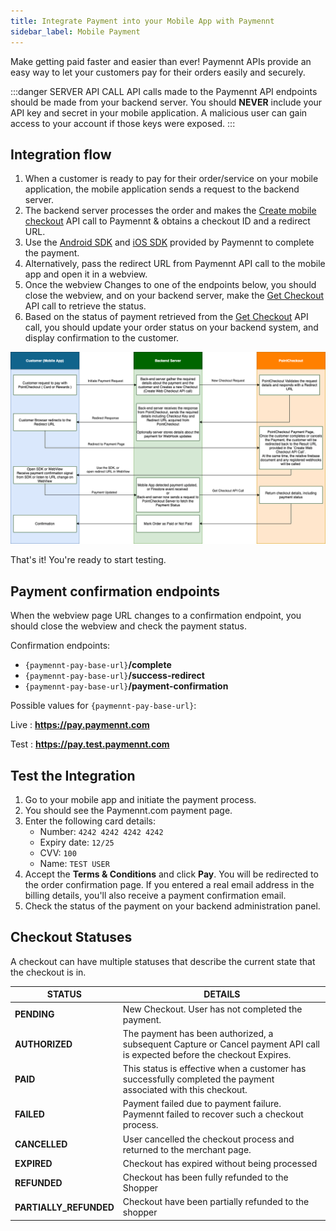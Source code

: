 ```yaml
---
title: Integrate Payment into your Mobile App with Paymennt
sidebar_label: Mobile Payment
---
```


Make getting paid faster and easier than ever! Paymennt APIs provide an easy way to let your customers pay for their orders easily and securely.

:::danger SERVER API CALL
API calls made to the Paymennt API endpoints should be made from your backend server. You should **NEVER** include your API key and secret in your mobile application. A malicious user can gain access to your account if those keys were exposed.
:::

## Integration flow
 
1. When a customer is ready to pay for their order/service on your mobile application, the mobile application sends a request to the backend server.
2. The backend server processes the order and makes the [Create mobile checkout](/api/#operation/create-mobile-checkout) API call to Paymennt & obtains a checkout ID and a redirect URL.
3. Use the [Android SDK](/docs/integrate/sdks/android) and [iOS SDK](/docs/integrate/sdks/ios) provided by Paymennt to complete the payment.
4. Alternatively, pass the redirect URL from Paymennt API call to the mobile app and open it in a webview.
5. Once the webview Changes to one of the endpoints below, you should close the webview, and on your backend server, make  the [Get Checkout](/api/#operation/get-checkout) API call to retrieve the status.
6. Based on the status of payment retrieved from the [Get Checkout](/api/#operation/get-checkout) API call, you should update your order status on your backend system, and display confirmation to the customer.

![Mobile integration flow](/img/docs/integrate/merchant-api/mobile-payment-flow.png)

That's it! You're ready to start testing.

## Payment confirmation endpoints

When the webview page URL changes to a confirmation endpoint, you should close the webview and check the payment status. 

Confirmation endpoints:

* `{paymennt-pay-base-url}`**/complete**
* `{paymennt-pay-base-url}`**/success-redirect**
* `{paymennt-pay-base-url}`**/payment-confirmation**

Possible values for `{paymennt-pay-base-url}`:

Live : **https://pay.paymennt.com**

Test : **https://pay.test.paymennt.com**


## Test the Integration

1. Go to your mobile app and initiate the payment process.
2. You should see the Paymennt.com payment page.
3. Enter the following card details:
    * Number: `4242 4242 4242 4242`
    * Expiry date: `12/25`
    * CVV: `100`
    * Name: `TEST USER`
4. Accept the **Terms & Conditions** and click **Pay**. You will be redirected to the order confirmation page. If you entered a real email address in the billing details, you'll also receive a payment confirmation email.
5. Check the status of the payment on your backend administration panel.

## Checkout Statuses

A checkout can have multiple statuses that describe the current state that the checkout is in.

| STATUS                  | DETAILS |
|--                       |--|
| **PENDING**             | New Checkout. User has not completed the payment. |
| **AUTHORIZED**          | The payment has been authorized, a subsequent Capture or Cancel payment API call is expected before the checkout Expires. |
| **PAID**                | This status is effective when a customer has successfully completed the payment associated with this checkout. |
| **FAILED**              | Payment failed due to payment failure. Paymennt failed to recover such a checkout process. |
| **CANCELLED**           | User cancelled the checkout process and returned to the merchant page. |
| **EXPIRED**             | Checkout has expired without being processed |
| **REFUNDED**            | Checkout has been fully refunded to the Shopper |
| **PARTIALLY_REFUNDED**  | Checkout have been partially refunded to the shopper |
